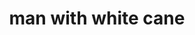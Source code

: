 ---
layout: people&body
title: man with white cane
emoji: man_with_white_cane
permalink: 👨‍🦯.html
image: assets/img/3moji/man_with_white_cane.png
---